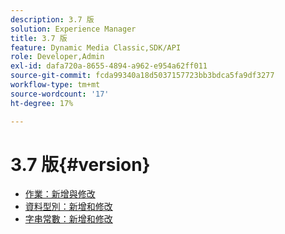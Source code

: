 ```yaml
---
description: 3.7 版
solution: Experience Manager
title: 3.7 版
feature: Dynamic Media Classic,SDK/API
role: Developer,Admin
exl-id: dafa720a-8655-4894-a962-e954a62ff011
source-git-commit: fcda99340a18d5037157723bb3bdca5fa9df3277
workflow-type: tm+mt
source-wordcount: '17'
ht-degree: 17%

---
```


# 3.7 版{#version}

* [作業：新增與修改](r-3-7-operations.md)
* [資料型別：新增和修改](r-3-7-types.md)
* [字串常數：新增和修改](r-3-7-string-constants.md)

